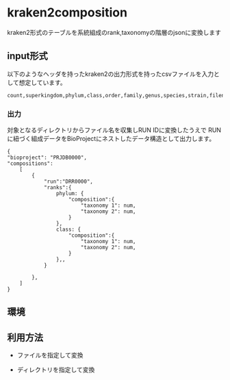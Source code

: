 # kraken2composition

kraken2形式のテーブルを系統組成のrank,taxonomyの階層のjsonに変換します



## input形式

以下のようなヘッダを持ったkraken2の出力形式を持ったcsvファイルを入力として想定しています。

```
count,superkingdom,phylum,class,order,family,genus,species,strain,filename,sig_name,sig_md5,total_counts
```

### 出力

対象となるディレクトリからファイル名を収集しRUN IDに変換したうえで
RUNに紐づく組成データをBioProjectにネストしたデータ構造として出力します。


```
{
"bioproject": "PRJDB0000",
"compositions":
    [
        {
            "run":"DRR0000",
            "ranks":{
                phylum: {
                    "composition":{
                        "taxonomy 1": num,
                        "taxonomy 2": num,
                    }
                },
                class: {
                    "composition":{
                        "taxonomy 1": num,
                        "taxonomy 2": num,
                    }
                },,
            }
            
        },
    ]
} 
```


## 環境


## 利用方法

- ファイルを指定して変換


- ディレクトリを指定して変換





